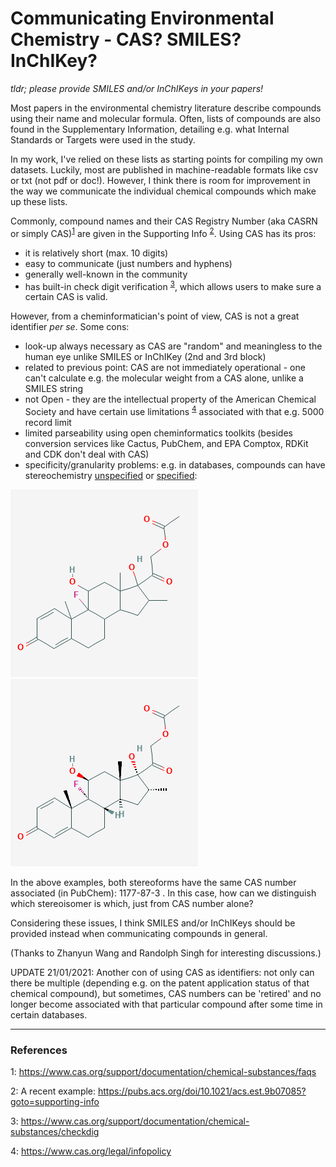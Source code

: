 # Communicating Environmental Chemistry - CAS? SMILES? InChIKey?


*tldr; please provide SMILES and/or InChIKeys in your papers!*


Most papers in the environmental chemistry literature describe compounds using their name and molecular formula. Often, lists of compounds are also found in the Supplementary Information, detailing e.g. what Internal Standards or Targets were used in the study.


In my work, I've relied on these lists as starting points for compiling my own datasets. Luckily, most are published in machine-readable formats like csv or txt (not pdf or doc!). However, I think there is room for improvement in the way we communicate the individual chemical compounds which make up these lists.


Commonly, compound names and their CAS Registry Number (aka CASRN or simply CAS)<sup>[1](#cas)</sup> are given in the Supporting Info <sup>[2](#anliker2020)</sup>. Using CAS has its pros:

* it is relatively short (max. 10 digits)
* easy to communicate (just numbers and hyphens)
* generally well-known in the community
* has built-in check digit verification <sup>[3](#casdig)</sup>, which allows users to make sure a certain CAS is valid.


However, from a cheminformatician's point of view, CAS is not a great identifier *per se*. Some cons:

* look-up always necessary as CAS are "random" and meaningless to the human eye unlike SMILES or InChIKey (2nd and 3rd block)
* related to previous point: CAS are not immediately operational - one can't calculate e.g. the molecular weight from a CAS alone, unlike a SMILES string
* not Open - they are the intellectual property of the American Chemical Society and have certain use limitations <sup>[4](#infopol)</sup> associated with that e.g. 5000 record limit 
* limited parseability using open cheminformatics toolkits (besides conversion services like Cactus, PubChem, and EPA Comptox, RDKit and CDK don't deal with CAS)
* specificity/granularity problems: e.g. in databases, compounds can have stereochemistry [unspecified](https://pubchem.ncbi.nlm.nih.gov/compound/3680) or [specified](https://pubchem.ncbi.nlm.nih.gov/compound/236702):

![unspecified](/images/communicatingenvchem_CID_3680_300_nostereochem.png)  ![specified](/images/communicatingenvchem_Dexamethasone_acetate_300_stereochem.png)


In the above examples, both stereoforms have the same CAS number associated (in PubChem): 1177-87-3 . In this case, how can we distinguish which stereoisomer is which, just from CAS number alone?


Considering these issues, I think SMILES and/or InChIKeys should be provided instead when communicating compounds in general.


(Thanks to Zhanyun Wang and Randolph Singh for interesting discussions.)


UPDATE 21/01/2021: Another con of using CAS as identifiers: not only can there be multiple (depending e.g. on the patent application status of that chemical compound), but sometimes, CAS numbers can be 'retired' and no longer become associated with that particular compound after some time in certain databases. 



---

### References

<a name="cas">1</a>: https://www.cas.org/support/documentation/chemical-substances/faqs

<a name="anliker2020">2</a>: A recent example: https://pubs.acs.org/doi/10.1021/acs.est.9b07085?goto=supporting-info

<a name="casdig">3</a>: https://www.cas.org/support/documentation/chemical-substances/checkdig

<a name="infopol">4</a>: https://www.cas.org/legal/infopolicy 
